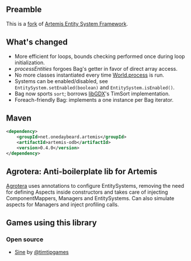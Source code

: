 ## Preamble

This is a [fork](https://code.google.com/p/artemis-framework/) of [Artemis Entity System Framework](http://gamadu.com/artemis/).

## What's changed

 - More efficient for loops, bounds checking performed once during loop initialization.
 - _processEntities_ forgoes Bag's getter in favor of direct array access.
 - No more classes instantiated every time [World.process](https://github.com/junkdog/artemis-odb/blob/ed9e9b4bc29362b3f95beb60f9160a433ddc045a/src/com/artemis/World.java#L325) is run.
 - Systems can be enabled/disabled, see <code>EntitySystem.setEnabled(boolean)</code> and <code>EntitySystem.isEnabled()</code>.
 - Bag now sports <code>sort</code>; borrows [libGDX](http://libgdx.badlogicgames.com/)'s TimSort implementation.
 - Foreach-friendly Bag: implements a one instance per Bag iterator.

## Maven

```xml
<dependency>
	<groupId>net.onedaybeard.artemis</groupId>
	<artifactId>artemis-odb</artifactId>
	<version>0.4.0</version>
</dependency>
```


## Agrotera: Anti-boilerplate lib for Artemis
[Agrotera](http://github.com/junkdog/agrotera) uses annotations to configure EntitySystems, removing the
need for defining Aspects inside constructors and takes care of injecting ComponentMappers,
Managers and EntitySystems. Can also simulate aspects for Managers and inject profiling calls.

## Games using this library
### Open source
- [Sine](http://www.ludumdare.com/compo/2013/08/27/sine-post-mortem/) by [@timtipgames](http://twitter.com/timtipgames)
